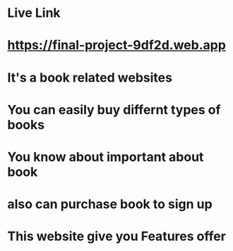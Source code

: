 # Live Link #
#  https://final-project-9df2d.web.app #

# It's a book related websites  #
# You can easily buy differnt types of books #
# You know about important about book  #
# also can purchase book to sign up #
# This website give you Features offer #
 